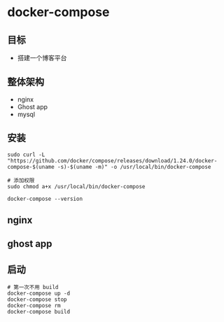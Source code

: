 # docker-compose

## 目标

- 搭建一个博客平台

## 整体架构

- nginx
- Ghost app
- mysql

## 安装

```shell
sudo curl -L "https://github.com/docker/compose/releases/download/1.24.0/docker-compose-$(uname -s)-$(uname -m)" -o /usr/local/bin/docker-compose

# 添加权限
sudo chmod a+x /usr/local/bin/docker-compose

docker-compose --version
```

## nginx



## ghost app



## 启动

```shell
# 第一次不用 build
docker-compose up -d
docker-compose stop
docker-compose rm
docker-compose build
```



